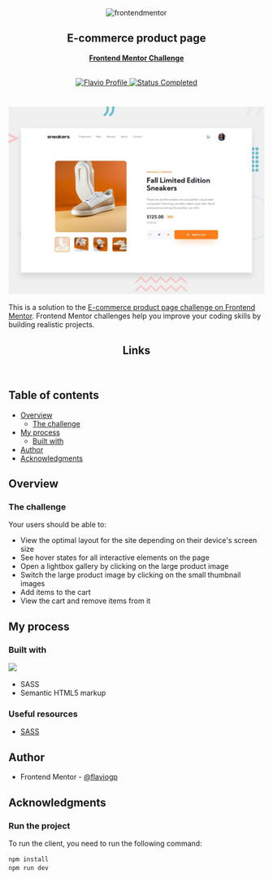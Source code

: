 <div id="top"></div>

<div align="center">

  <img src="https://www.frontendmentor.io/static/images/logo-mobile.svg" alt="frontendmentor" width="80">

  <h2 align="center">E-commerce product page</h2>
  <p align="center">
    <a href="https://www.frontendmentor.io/challenges/ecommerce-product-page-UPsZ9MJp6"><strong>Frontend Mentor Challenge</strong></a>
    <br />
    <br />
    <!-- <a href="https://article-preview-component-hdez.vercel.app/">View Demo</a>
    ·
    <a href="https://github.com/MelvinAguilar/article-preview-component/issues" target="_blank">Report Bug</a>
    ·
    <a href="https://github.com/MelvinAguilar/article-preview-component/issues" target="_blank">Request Feature</a> -->
  </p>
</div>

<!-- Bagdes -->
<div align="center">
  <!-- Profile -->
  <a href="https://www.frontendmentor.io/profile/flaviogp">
    <img src="https://img.shields.io/badge/Profile-Flavio%20gomes-07043B?style=for-the-badge&logo=frontendmentor" alt="Flavio Profile">
  </a>
  <!-- Status -->
    <a href="#">
    <img src="https://img.shields.io/badge/Status-Completed-brightgreen?style=for-the-badge" alt="Status Completed">
  </a>

</div>

#

<div align="center">

![](./design/desktop-preview.jpg)

</div>

This is a solution to the [E-commerce product page challenge on Frontend Mentor](https://www.frontendmentor.io/challenges/ecommerce-product-page-UPsZ9MJp6). Frontend Mentor challenges help you improve your coding skills by building realistic projects.

<h2 align="center">Links</h2>

<!-- - Solution URL: [Time tracking dashboard main (ReactJs) | Frontend Mentor](https://www.frontendmentor.io/solutions/article-preview-component-tailwind-css-javascript-Z0Z01zbyl6)
- Live Site URL: [ Click here ](##) -->

<br>

## Table of contents

- [Overview](#overview)
  - [The challenge](#the-challenge)
- [My process](#my-process)
  - [Built with](#built-with)
- [Author](#author)
- [Acknowledgments](#acknowledgments)

## Overview

### The challenge

Your users should be able to:

- View the optimal layout for the site depending on their device's screen size
- See hover states for all interactive elements on the page
- Open a lightbox gallery by clicking on the large product image
- Switch the large product image by clicking on the small thumbnail images
- Add items to the cart
- View the cart and remove items from it

## My process

### Built with

<!-- Bagdes -->

![](https://img.shields.io/badge/reactjs-23272F?style=for-the-badge&logo=react&logoColor=149ECA)


- SASS
- Semantic HTML5 markup

### Useful resources

- [SASS](https://sass-lang.com/guide/)

## Author

- Frontend Mentor - [@flaviogp](https://www.frontendmentor.io/profile/flaviogp)

## Acknowledgments

### Run the project

To run the client, you need to run the following command:

```bash
npm install
npm run dev
```